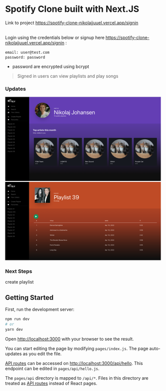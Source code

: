 # Spotify Clone built with Next.JS

Link to project https://spotify-clone-nikolajjuuel.vercel.app/signin
<br />
<br />

Login using the credentials below or signup here https://spotify-clone-nikolajjuuel.vercel.app/signin : 
```
email: user@test.com
password: password 
```

- password are encrypted using bcrypt

> Signed in users can view playlists and play songs





### Updates

![User Page](./public/user-page.png)
![Playlist Page](./public/playlist-page.png)

### Next Steps

create playlist 

## Getting Started

First, run the development server:

```bash
npm run dev
# or
yarn dev
```

Open [http://localhost:3000](http://localhost:3000) with your browser to see the result.

You can start editing the page by modifying `pages/index.js`. The page auto-updates as you edit the file.

[API routes](https://nextjs.org/docs/api-routes/introduction) can be accessed on [http://localhost:3000/api/hello](http://localhost:3000/api/hello). This endpoint can be edited in `pages/api/hello.js`.

The `pages/api` directory is mapped to `/api/*`. Files in this directory are treated as [API routes](https://nextjs.org/docs/api-routes/introduction) instead of React pages.
